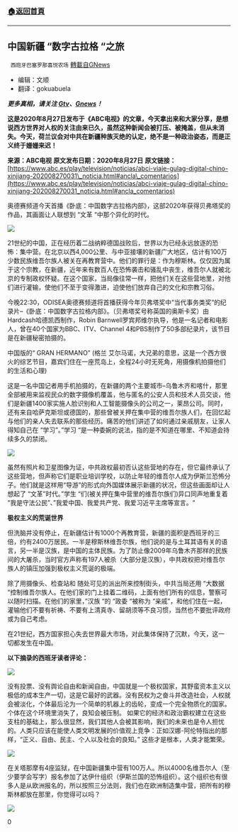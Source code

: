 ###  [:house:返回首頁](https://github.com/ourhimalayas/txt)
---

## 中国新疆 &#8220;数字古拉格 &#8220;之旅
` 西班牙巴塞罗那喜悦农场` [轉載自GNews](https://gnews.org/zh-hans/936457/)

- 编辑：文顺
- 翻译：gokuabuela


***更多真相，请关注 [Gtv](https://gtv.org/)、[Gnews](https://gnews.org/)！***

**这是2020年8月27日发布于《ABC电视》的文章，今天拿出来和大家分享，是想说西方世界对人权的关注由来已久，虽然这种新闻会被打压、被掩盖，但从未消失。今天，荷兰议会对中共在新疆种族灭绝的认定，绝不是一种政治姿态，而是正义终于姗姗来迟！**

**来源：ABC电视**
**原文发布日期：2020年8月27日**
**原文链接：**[https://www.abc.es/play/television/noticias/abci-viaje-gulag-digital-chino-xinjiang-202008270031\_noticia.html#ancla\_comentarios](https://www.abc.es/play/television/noticias/abci-viaje-gulag-digital-chino-xinjiang-202008270031_noticia.html#ancla_comentarios)

奥德赛频道今天首播《卧底：中国数字古拉格内部》，这部2020年获得贝弗塔奖的作品，其画面让人联想到 “文革 “中那个异化的时代。

![]()![](https://gnews.org/wp-content/uploads/2021/02/image-221.png)

21世纪的中国，正在经历着二战纳粹德国战败后，世界以为已经永远放逐的恐怖：集中营。在北京以西4,000公里、与中亚接壤的新疆广大地区，估计有100万少数民族维吾尔族人被关在再教育营中。他们的罪行是：作为穆斯林。仅仅因为属于这个宗教，在新疆，近年来有数百人在恐怖袭击和骚乱中丧生，维吾尔人就被北京的专制政权怀疑。在这个国家，当局像往常一样，把他们关在这些营地里，对他们进行灌输，使他们不至于变得激进，迫使他们放弃自己的文化和宗教习俗。

今晚22:30，ODISEA奥德赛频道将首播获得今年贝弗塔奖中“当代事务类奖“的纪录片–《卧底：中国数字古拉格内部》。（贝弗塔奖号称英国的奥斯卡奖）由Hardcash哈德凯西制作，Robin Barnwell罗宾邦维尔执导，他是一名记者和电影人，曾在40个国家为BBC、ITV、Channel 4和PBS制作了50多部纪录片，该节目是在新疆秘密拍摄的。

中国版的“ GRAN HERMANO” (格兰 艾尔马诺，大兄弟的意思，这是一个西方很火的综艺节目，嘉宾们住在一座荒岛上，全程24小时无死角，用摄像机拍摄他们的生活和心理)

这是一名中国记者用手机拍摄的，在新疆的两个主要城市–乌鲁木齐和喀什，那里全部被用来监视民众的数字摄像机覆盖，他与匿名的公安人员和技术人员交谈，他们是新疆1400家实施人脸识别和人工智能摄像头的公司之一，莱昂公司。同时，还有来自哈萨克斯坦或德国的，那些曾被关押在集中营的维吾尔族人们，在回忆起与他们的亲人失去联系的那些经历。痛苦的他们讲述了如何通过亲戚朋友，让家人得知自己在 “学习”。”学习 “是一种委婉的说法，指的是不知道在哪里、不知道会持续多久的禁闭。

![]()![](https://gnews.org/wp-content/uploads/2021/02/image-222.png)

虽然有照片和卫星图像为证，中共政权最初否认这些营地的存在，但它最终承认了这些营地，但声称它们是职业培训学校，以防止年轻的维吾尔人成为伊斯兰恐怖分子。他们就是这样用“导游”的形式向外国媒体展示新疆的状况，但这些画面却让人想起了 “文革”时代。”学生 “们(被关押在集中营里的维吾尔族们)异口同声地重复着 “我是守法公民”、”我爱中国、我爱共产党、我爱习近平主席等宣言。“

**极权主义的荒诞世界**

但洗脑并没有停止，在新疆估计有1000个再教育营，新疆的面积是西班牙的三倍，约有2400万居民。一半是穆斯林维吾尔族，他们说的是与土耳其语有关的语言，另一半是汉族，是中国的主体民族。为了防止像2009年乌鲁木齐那样的民族间的大屠杀，当时官方声称有197人被杀（大部分是汉族），中共政权把对维吾尔族人的镇压加强到极权主义荒诞的极端。

除了用摄像头、检查站和 随处可见的派出所来控制街头，中共当局还用 “大数据 “控制维吾尔族人。在他们家的门上挂着二维码，上面有他们所有的信息，警察可以随时扫描。在他们的家里，”汉族 “的 “政委 “被称为 “亲戚”，和他们住在一起，灌输他们不要有祈祷、不要有上清真寺、留胡须等不良习惯，当然也不要批评政府或为自己考虑。

在21世纪，西方国家担心失去世界最大市场，对此集体保持了沉默，今天，这一切都发生在中国。

**以下摘录的西班牙读者评论：**

![]()![](https://gnews.org/wp-content/uploads/2021/02/图片2-42.png)

没有投票、没有舆论自由和新闻自由，中国就是一个极权国家，其野蛮资本主义以极低的成本生产一切，这是它最好的武器。没有民权为之奋斗并改造社会，人权就会被淡化，个体最后沦为一个简单的机器上的齿轮，变成一个完全物质化的国家。个体在这个环境里消失了，良知会被压制。 如果它的经济和政治霸权建立在这些支柱的基础上，那么很显然，我们其他人会被其影响，我们的未来也是令人担忧的。人类只应该在能使人类文明发展的价值观上竞争：正如汉娜-阿伦特指出的那样，“正义、自由、民主、个人以及社会的良知。” 这些才是根本，人类才能繁荣。

![]()![](https://gnews.org/wp-content/uploads/2021/02/图片1-70.png)

在关塔那摩有4座监狱，在中国新疆集中营有100万人。所以4000名维吾尔人（至少要学会写字）报名参加了达伊什组织（伊斯兰国的恐怖组织）。这个组织也有很多人是从欧洲报名的，所以按照三分法则，我们也在欧洲制造集中营，把所有的穆斯林都放在那里，你觉得可以吗？

![]()![](https://gnews.org/wp-content/uploads/2021/02/222-3.jpg)

0
